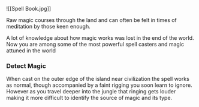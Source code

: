 ![[Spell Book.jpg]]

Raw magic courses through the land and can often be felt in times of meditation by those keen enough.

A lot of knowledge about how magic works was lost in the end of the world. Now you are among some of the most powerful spell casters and magic attuned in the world

### Detect Magic
When cast on the outer edge of the island near civilization the spell works as normal, though accompanied by a faint rigging you soon learn to ignore. However as you travel deeper into the jungle that ringing gets louder making it more difficult to identify the source of magic and its type.